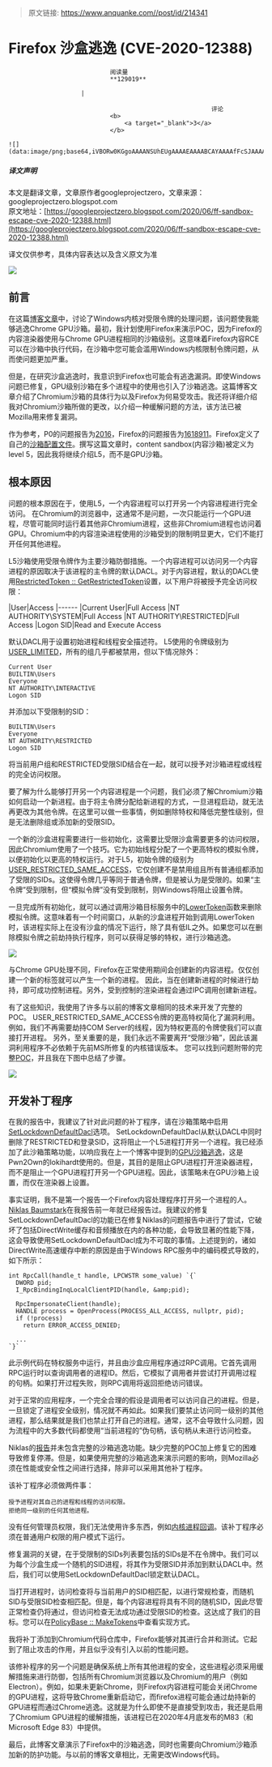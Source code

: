 > 原文链接: https://www.anquanke.com//post/id/214341 


# Firefox 沙盒逃逸 (CVE-2020-12388)


                                阅读量   
                                **129019**
                            
                        |
                        
                                                            评论
                                <b>
                                    <a target="_blank">3</a>
                                </b>
                                                                                                                                    ![](data:image/png;base64,iVBORw0KGgoAAAANSUhEUgAAAAEAAAABCAYAAAAfFcSJAAAAAXNSR0IArs4c6QAAAARnQU1BAACxjwv8YQUAAAAJcEhZcwAADsQAAA7EAZUrDhsAAAANSURBVBhXYzh8+PB/AAffA0nNPuCLAAAAAElFTkSuQmCC)
                                                                                            



##### 译文声明

本文是翻译文章，文章原作者googleprojectzero，文章来源：googleprojectzero.blogspot.com
                                <br>原文地址：[https://googleprojectzero.blogspot.com/2020/06/ff-sandbox-escape-cve-2020-12388.html](https://googleprojectzero.blogspot.com/2020/06/ff-sandbox-escape-cve-2020-12388.html)

译文仅供参考，具体内容表达以及含义原文为准

[![](https://p3.ssl.qhimg.com/t01ed0e14a726337e31.jpg)](https://p3.ssl.qhimg.com/t01ed0e14a726337e31.jpg)



## 前言

在这篇[博客文章](https://www.anquanke.com/post/id/203790)中，讨论了Windows内核对受限令牌的处理问题，该问题使我能够逃逸Chrome GPU沙箱。最初，我计划使用Firefox来演示POC，因为Firefox的内容渲染器使用与Chrome GPU进程相同的沙箱级别。这意味着Firefox内容RCE可以在沙箱中执行代码，在沙箱中您可能会滥用Windows内核限制令牌问题，从而使问题更加严重。

但是，在研究沙盒逃逸时，我意识到Firefox也可能会有逃逸漏洞。即使Windows问题已修复，GPU级别沙箱在多个进程中的使用也引入了沙箱逃逸。这篇博客文章介绍了Chromium沙箱的具体行为以及Firefox为何易受攻击。我还将详细介绍我对Chromium沙箱所做的更改，以介绍一种缓解问题的方法，该方法已被Mozilla用来修复漏洞。

作为参考，P0的问题报告为[2016](https://bugs.chromium.org/p/project-zero/issues/detail?id=2016)，Firefox的问题报告为[1618911](https://bugzilla.mozilla.org/show_bug.cgi?id=1618911)。Firefox定义了自己的[沙箱配置文件](https://wiki.mozilla.org/Security/Sandbox)。撰写这篇文章时，content sandbox(内容沙箱)被定义为level 5，因此我将继续介绍L5，而不是GPU沙箱。



## 根本原因

问题的根本原因在于，使用L5，一个内容进程可以打开另一个内容进程进行完全访问。 在Chromium的浏览器中，这通常不是问题，一次只能运行一个GPU进程，尽管可能同时运行着其他非Chromium进程，这些非Chromium进程也访问着GPU。Chromium中的内容渲染进程使用的沙箱受到的限制明显更大，它们不能打开任何其他进程。

L5沙箱使用受限令牌作为主要沙箱防御措施。一个内容进程可以访问另一个内容进程的原因取决于该进程的主令牌的默认DACL。对于内容进程，默认的DACL使用[RestrictedToken :: GetRestrictedToken](https://cs.chromium.org/chromium/src/sandbox/win/src/restricted_token.cc?l=65&amp;rcl=f3935204227f849df0c15827e65d95348cf1c743)设置，以下用户将被授予完全访问权限：

|User|Access
|------
|Current User|Full Access
|NT AUTHORITY\SYSTEM|Full Access
|NT AUTHORITY\RESTRICTED|Full Access
|Logon SID|Read and Execute Access

默认DACL用于设置初始进程和线程安全描述符。 L5使用的令牌级别为[USER_LIMITED](https://cs.chromium.org/chromium/src/sandbox/win/src/restricted_token_utils.cc?l=135&amp;rcl=89183689bf398e20364fb78b0db4527e5b9ebb64)，所有的组几乎都被禁用，但以下情况除外：

```
Current User
BUILTIN\Users
Everyone
NT AUTHORITY\INTERACTIVE
Logon SID
```

并添加以下受限制的SID：

```
BUILTIN\Users
Everyone
NT AUTHORITY\RESTRICTED
Logon SID
```

将当前用户组和RESTRICTED受限SID结合在一起，就可以授予对沙箱进程或线程的完全访问权限。

要了解为什么能够打开另一个内容进程是一个问题，我们必须了解Chromium沙箱如何启动一个新进程。由于将主令牌分配给新进程的方式，一旦进程启动，就无法再更改为其他令牌。在这里可以做一些事情，例如删除特权和降低完整性级别，但是无法删除组或添加新的受限SID。

一个新的沙盒进程需要进行一些初始化，这需要比受限沙盒需要更多的访问权限，因此Chromium使用了一个技巧。它为初始线程分配了一个更高特权的模拟令牌，以便初始化以更高的特权运行。对于L5，初始令牌的级别为[USER_RESTRICTED_SAME_ACCESS](https://cs.chromium.org/chromium/src/sandbox/win/src/restricted_token_utils.cc?l=85&amp;rcl=89183689bf398e20364fb78b0db4527e5b9ebb64)，它仅创建不是禁用组且所有普通组都添加了受限的SIDs。这使得令牌几乎等同于普通令牌，但是被认为是受限的。如果“主令牌”受到限制，但“模拟令牌”没有受到限制，则Windows将阻止设置令牌。

一旦完成所有初始化，就可以通过调用沙箱目标服务中的[LowerToken](https://cs.chromium.org/chromium/src/sandbox/win/src/target_services.cc?l=131&amp;rcl=89183689bf398e20364fb78b0db4527e5b9ebb64)函数来删除模拟令牌。这意味着有一个时间窗口，从新的沙盒进程开始到调用LowerToken时，该进程实际上在没有沙盒的情况下运行，除了具有低IL之外。如果您可以在删除模拟令牌之前劫持执行程序，则可以获得足够的特权，进行沙箱逃逸。

[![](https://p5.ssl.qhimg.com/t01965a769e0bfe8e8e.jpg)](https://p5.ssl.qhimg.com/t01965a769e0bfe8e8e.jpg)

与Chrome GPU处理不同，Firefox在正常使用期间会创建新的内容进程。仅仅创建一个新的标签就可以产生一个新的进程。 因此，当在创建新进程的时候进行劫持，即可成功控制进程。另外，受到控制的渲染进程会通过IPC调用创建新进程。

有了这些知识，我使用了许多与以前的博客文章相同的技术来开发了完整的POC。 USER_RESTRICTED_SAME_ACCESS令牌的更高特权简化了漏洞利用。 例如，我们不再需要劫持COM Server的线程，因为特权更高的令牌使我们可以直接打开进程。 另外，至关重要的是，我们永远不需要离开“受限沙箱”，因此该漏洞利用程序不必依赖于先前MS所修复的内核错误版本。 您可以找到问题附带的完整[POC](https://bugs.chromium.org/p/project-zero/issues/detail?id=2016)，并且我在下图中总结了步骤。

[![](https://p5.ssl.qhimg.com/t01869cc815c367159f.jpg)](https://p5.ssl.qhimg.com/t01869cc815c367159f.jpg)



## 开发补丁程序

在我的报告中，我建议了针对此问题的补丁程序，请在沙箱策略中启用[SetLockdownDefaultDacl](https://cs.chromium.org/chromium/src/sandbox/win/src/sandbox_policy_base.cc?l=389&amp;rcl=3cf5f883d04a46bc0a54c20f238843feea1792e0)选项。 SetLockdownDefaultDacl从默认DACL中同时删除了RESTRICTED和登录SID，这将阻止一个L5进程打开另一个进程。我已经添加了此沙箱策略功能，以响应我在上一个博客中提到的[GPU沙箱逃逸](https://bugs.chromium.org/p/chromium/issues/detail?id=595834)，这是Pwn2Own的lokihardt使用的。但是，其目的是阻止GPU进程打开渲染器进程，而不是阻止一个GPU进程打开另一个GPU进程。因此，该策略未在GPU沙箱上设置，而仅在渲染器上设置。

事实证明，我不是第一个报告一个Firefox内容处理程序打开另一个进程的人。 [Niklas Baumstark](https://twitter.com/_niklasb)在我报告前一年就已经报告过。我建议的修复SetLockdownDefaultDacl的功能已在修复Niklas的问题报告中进行了尝试，它破坏了包括DirectWrite缓存和音频播放在内的各种功能，会导致显著的性能下降，这会导致使用SetLockdownDefaultDacl成为不可取的事情。上述提到的，诸如DirectWrite高速缓存中断的原因是由于Windows RPC服务中的编码模式导致的，如下所示：

```
int RpcCall(handle_t handle, LPCWSTR some_value) `{`
  DWORD pid;
  I_RpcBindingInqLocalClientPID(handle, &amp;pid);

  RpcImpersonateClient(handle);
  HANDLE process = OpenProcess(PROCESS_ALL_ACCESS, nullptr, pid);
  if (!process)
    return ERROR_ACCESS_DENIED;

  ...
`}`
```

此示例代码在特权服务中运行，并且由沙盒应用程序通过RPC调用。它首先调用RPC运行时以查询调用者的进程ID。然后，它模拟了调用者并尝试打开调用过程的句柄。如果打开过程失败，则RPC调用将返回拒绝访问错误。

对于正常的应用程序，一个完全合理的假设是调用者可以访问自己的进程。但是，一旦锁定了进程安全级别，情况就不再如此。如果我们要禁止访问同一级别的其他进程，那么结果就是我们也禁止打开自己的进程。通常，这不会导致什么问题，因为流程中的大多数代码都使用“当前进程的”伪句柄，该句柄从未进行访问检查。

Niklas的[报告](https://bugzilla.mozilla.org/show_bug.cgi?id=1554110)并未包含完整的沙箱逃逸功能。缺少完整的POC加上修复它的困难导致修复停滞。但是，如果使用完整的沙箱逃逸来演示问题的影响，则Mozilla必须在性能或安全性之间进行选择，除非可以采用其他补丁程序。

该补丁程序必须做两件事：

```
授予进程对其自己的进程和线程的访问权限。
拒绝同一级别的任何其他进程。
```

没有任何管理员权限，我们无法使用许多东西，例如[内核进程回调](https://docs.microsoft.com/en-us/windows-hardware/drivers/ddi/ntddk/nf-ntddk-pssetcreateprocessnotifyroutine)。该补丁程序必须在普通用户权限的用户模式下运行。

修复漏洞的关键，在于受限制的SIDs列表要包括的SIDs是不在令牌中。我们可以为每个沙盒生成一个随机的SID进程，将其作为受限SID并添加到默认DACL中。然后，我们可以使用SetLockdownDefaultDacl锁定默认DACL。

当打开进程时，访问检查将与当前用户的SID相匹配，以进行常规检查，而随机SID与受限SID检查相匹配。但是，每个内容进程将具有不同的随机SID，因此尽管正常检查仍将通过，但访问检查无法成功通过受限SID的检查。这达成了我们的目标。您可以在[PolicyBase :: MakeTokens](https://cs.chromium.org/chromium/src/sandbox/win/src/sandbox_policy_base.cc?l=418&amp;rcl=11c92d48f99d8d5c1bf08a09655125f096e5900a)中查看实现方式。

我将补丁添加到Chromium代码仓库中，Firefox能够对其进行合并和测试。它起到了阻止攻击的作用，并且似乎没有引入以前的性能问题。

该修补程序的另一个问题是确保系统上所有其他进程的安全，这些进程必须采用缓解措施来进行防御，包括所有Chromium浏览器以及Chromium的用户（例如Electron）。例如，如果未更新Chrome，则Firefox内容进程可能会关闭Chrome的GPU进程，这将导致Chrome重新启动它，而firefox进程可能会通过劫持新的GPU进程而通过Chrome逃逸。这就是为什么即使不是直接受到攻击，我还是启用了Chromium GPU进程的缓解措施，该进程已在2020年4月底发布的M83（和Microsoft Edge 83）中提供。

最后，此博客文章演示了Firefox中的沙箱逃逸，同时也需要向Chromium沙箱添加新的防护功能。与以前的博客文章相比，无需更改Windows代码。
